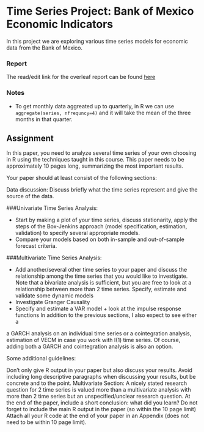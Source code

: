 # Time Series Project: Bank of Mexico Economic Indicators

In this project we are exploring various time series models for economic data from the Bank of Mexico.

### Report
The read/edit link for the overleaf report can be found [here](https://www.overleaf.com/15471400wcyrdyrcjrbx)

### Notes
- To get monthly data aggreated up to quarterly, in R we can use `aggregate(series, nfrequncy=4)` and it will take the mean of the three months in that quarter.


## Assignment
In this paper, you need to analyze several time series of your own choosing in R using the techniques taught in this course. This paper needs to be approximately 10 pages long, summarizing the most important results.

Your paper should at least consist of the following sections:

Data discussion: Discuss briefly what the time series represent and give the source of the data.

###Univariate Time Series Analysis:
- Start by making a plot of your time series, discuss stationarity, apply the steps of the Box-Jenkins approach (model specification, estimation, validation) to specify several appropriate models.
- Compare your models based on both in-sample and out-of-sample forecast criteria.


###Multivariate Time Series Analysis:
- Add another/several other time series to your paper and discuss the relationship among the time series that you would like to investigate. Note that a bivariate analysis is sufficient, but you are free to look at a relationship between more than 2 time series. Specify, estimate and validate some dynamic models
- Investigate Granger Causality
- Specify and estimate a VAR model + look at the impulse response functions
In addition to the previous sections, I also expect to see either a 

a GARCH analysis on an individual time series or
a cointegration analysis, estimation of VECM in case you work with I(1) time series.
Of course, adding both a GARCH and cointegration analysis is also an option.

 

Some additional guidelines:

Don’t only give R output in your paper but also discuss your results. Avoid including long descriptive paragraphs when discussing your results, but be concrete and to the point.
Multivariate Section: A nicely stated research question for 2 time series is valued more than a multivariate analysis with more than 2 time series but an unspecified/unclear research question.
At the end of the paper, include a short conclusion: what did you learn?
Do not forget to include the main R output in the paper (so within the 10 page limit)
Attach all your R code at the end of your paper in an Appendix (does not need to be within 10 page limit).